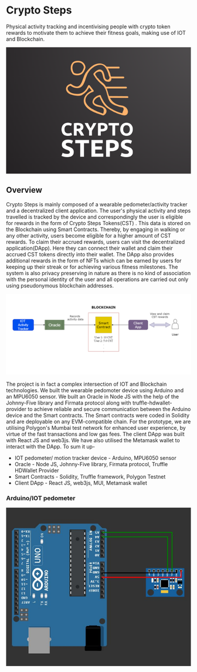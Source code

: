# Crypto Steps
Physical activity tracking and incentivising people with crypto token rewards to motivate them to achieve their fitness goals, making use of IOT and Blockchain.

<p align="center">
<img src="/Crypto-Steps-DApp/public/logo.png"/>
</p>

## Overview

Crypto Steps is mainly composed of a wearable pedometer/activity tracker and a decentralized client application. The user's physical activity and steps travelled is tracked by the device and correspondingly the user is eligible for rewards in the form of Crypto Steps Tokens(CST) . This data is stored on the Blockchain using Smart Contracts. Thereby, by engaging in walking or any other activity, users become eligible for a higher amount of CST rewards. To claim their accrued rewards, users can visit the decentralized application(DApp). Here they can connect their wallet and claim their accrued CST tokens directly into their wallet. The DApp also provides additional rewards in the form of NFTs which can be earned by users for keeping up their streak or for achieving various fitness milestones. The system is also privacy preserving in nature as there is no kind of association with the personal identity of the user and all operations are carried out only using pseudonymous blockchain addresses.

<p align="center">
<img src="/flow.png"/>
</p>

The project is in fact a complex intersection of IOT and Blockchain technologies. We built the wearable pedomoter device using Arduino and an MPU6050 sensor. We built an Oracle in Node JS with the help of the Johnny-Five library and Firmata protocol along with truffle-hdwallet-provider to achieve reliable and secure communication between the Arduino device and the Smart contracts. The Smart contracts were coded in Solidity and are deployable on any EVM-compatible chain. For the prototype, we are utilising Polygon's Mumbai test network for enhanced user experience, by virtue of the fast transactions and low gas fees. The client DApp was built with React JS and web3js. We have also utilised the Metamask wallet to interact with the DApp. To sum it up-

- IOT pedometer/ motion tracker device - Arduino, MPU6050 sensor
- Oracle - Node JS, Johnny-Five library, Firmata protocol, Truffle HDWallet Provider
- Smart Contracts - Solidity, Truffle framework, Polygon Testnet
- Client DApp - React JS, web3js, MUI, Metamask wallet

### Arduino/IOT pedometer

<p align="center">
<img src="/circuit.JPG"/>
</p>
